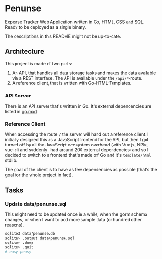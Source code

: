 # Penunse

Expense Tracker Web Application written in Go, HTML, CSS and SQL. Ready 
to be deployed as a single binary.

The descriptions in this README might not be up-to-date.

## Architecture

This project is made of two parts:

1. An API, that handles all data storage tasks and makes the data 
available via a REST interface. The API is available under the 
`/api/*`-route.
1. A reference client, that is written with Go-HTML-Templates.

### API Server

There is an API server that's written in Go. It's external dependencies are listed in [go.mod](penunse/blob/master/go.mod)


### Reference Client

When accessing the route `/` the server will hand out a reference 
client. I initially designed this as a JavaScript frontend for the API, 
but then I got turned off by all the JavaScript ecosystem overhead (with 
Vue.js, NPM, vue-cli and suddenly I had around 200 external 
dependencies) and so I decided to switch to a frontend that's made off 
Go and it's `template/html` stdlib.

The goal of the client is to have as few dependencies as possible 
(that's the goal for the whole project in fact).  


## Tasks

### Update data/penunse.sql

This might need to be updated once in a while, when the gorm schema changes, or when I want to add more sample data (or hundred other reasons).

```bash
sqlite3 data/penunse.db
sqlite> .output data/penunse.sql
sqlite> .dump
sqlite> .quit
# easy peasy
```

